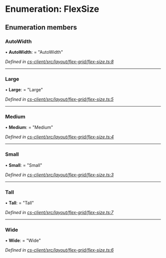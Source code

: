 # Enumeration: FlexSize

## Enumeration members

###  AutoWidth

• **AutoWidth**: = "AutoWidth"

*Defined in [cs-client/src/layout/flex-grid/flex-size.ts:8](https://github.com/TNOCS/csnext/blob/38d1409e/packages/cs-client/src/layout/flex-grid/flex-size.ts#L8)*

___

###  Large

• **Large**: = "Large"

*Defined in [cs-client/src/layout/flex-grid/flex-size.ts:5](https://github.com/TNOCS/csnext/blob/38d1409e/packages/cs-client/src/layout/flex-grid/flex-size.ts#L5)*

___

###  Medium

• **Medium**: = "Medium"

*Defined in [cs-client/src/layout/flex-grid/flex-size.ts:4](https://github.com/TNOCS/csnext/blob/38d1409e/packages/cs-client/src/layout/flex-grid/flex-size.ts#L4)*

___

###  Small

• **Small**: = "Small"

*Defined in [cs-client/src/layout/flex-grid/flex-size.ts:3](https://github.com/TNOCS/csnext/blob/38d1409e/packages/cs-client/src/layout/flex-grid/flex-size.ts#L3)*

___

###  Tall

• **Tall**: = "Tall"

*Defined in [cs-client/src/layout/flex-grid/flex-size.ts:7](https://github.com/TNOCS/csnext/blob/38d1409e/packages/cs-client/src/layout/flex-grid/flex-size.ts#L7)*

___

###  Wide

• **Wide**: = "Wide"

*Defined in [cs-client/src/layout/flex-grid/flex-size.ts:6](https://github.com/TNOCS/csnext/blob/38d1409e/packages/cs-client/src/layout/flex-grid/flex-size.ts#L6)*
